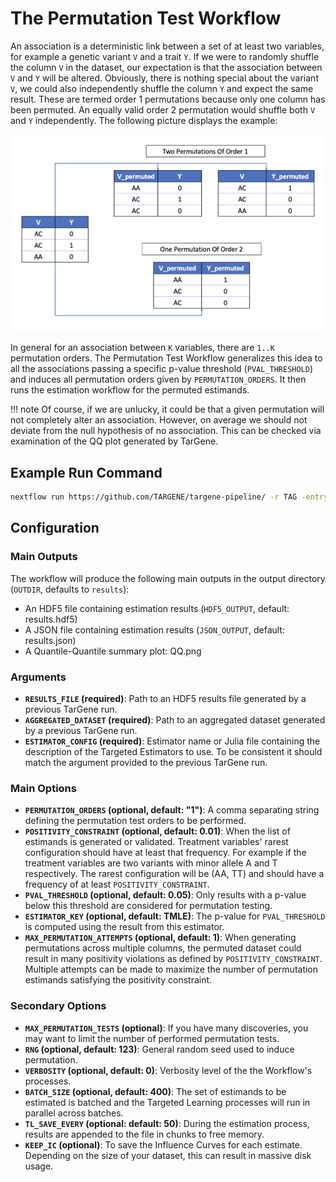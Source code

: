 # The Permutation Test Workflow

An association is a deterministic link between a set of at least two variables, for example a genetic variant `V` and a trait `Y`. If we were to randomly shuffle the column `V` in the dataset, our expectation is that the association between `V` and `Y` will be altered. Obviously, there is nothing special about the variant `V`, we could also independently shuffle the column `Y` and expect the same result. These are termed order 1 permutations because only one column has been permuted. An equally valid order 2 permutation would shuffle both `V` and `Y` independently. The following picture displays the example:

![Permutation Tests](../assets/permutation_tests.png)

In general for an association between ``K`` variables, there are ``1..K`` permutation orders. The Permutation Test Workflow generalizes this idea to all the associations passing a specific p-value threshold (`PVAL_THRESHOLD`) and induces all permutation orders given by `PERMUTATION_ORDERS`. It then runs the estimation workflow for the permuted estimands.

!!! note
    Of course, if we are unlucky, it could be that a given permutation will not completely alter an association. However, on average we should not deviate from the null hypothesis of no association. This can be checked via examination of the QQ plot generated by TarGene.

## Example Run Command

```bash
nextflow run https://github.com/TARGENE/targene-pipeline/ -r TAG -entry PERMUTATION_TEST -profile P -resume
```

## Configuration

### Main Outputs

The workflow will produce the following main outputs in the output directory (`OUTDIR`, defaults to `results`):

- An HDF5 file containing estimation results (`HDF5_OUTPUT`, default: results.hdf5)
- A JSON file containing estimation results (`JSON_OUTPUT`, default: results.json)
- A Quantile-Quantile summary plot: QQ.png

### Arguments

- **`RESULTS_FILE` (required)**: Path to an HDF5 results file generated by a previous TarGene run.
- **`AGGREGATED_DATASET` (required)**: Path to an aggregated dataset generated by a previous TarGene run.
- **`ESTIMATOR_CONFIG` (required)**: Estimator name or Julia file containing the description of the Targeted Estimators to use. To be consistent it should match the argument provided to the previous TarGene run.

### Main Options

- **`PERMUTATION_ORDERS` (optional, default: "1")**: A comma separating string defining the permutation test orders to be performed.
- **`POSITIVITY_CONSTRAINT` (optional, default: 0.01)**: When the list of estimands is generated or validated. Treatment variables' rarest configuration should have at least that frequency. For example if the treatment variables are two variants with minor allele A and T respectively. The rarest configuration will be (AA, TT) and should have a frequency of at least `POSITIVITY_CONSTRAINT`.
- **`PVAL_THRESHOLD` (optional, default: 0.05)**: Only results with a p-value below this threshold are considered for permutation testing.
- **`ESTIMATOR_KEY` (optional, default: TMLE)**: The p-value for `PVAL_THRESHOLD` is computed using the result from this estimator.
- **`MAX_PERMUTATION_ATTEMPTS` (optional, default: 1)**: When generating permutations across multiple columns, the permuted dataset could result in many positivity violations as defined by `POSITIVITY_CONSTRAINT`. Multiple attempts can be made to maximize the number of permutation estimands satisfying the positivity constraint.

### Secondary Options

- **`MAX_PERMUTATION_TESTS` (optional)**: If you have many discoveries, you may want to limit the number of performed permutation tests.
- **`RNG` (optional, default: 123)**: General random seed used to induce permutation.
- **`VERBOSITY` (optional, default: 0)**: Verbosity level of the the Workflow's processes.
- **`BATCH_SIZE` (optional, default: 400)**: The set of estimands to be estimated is batched and the Targeted Learning processes will run in parallel across batches.
- **`TL_SAVE_EVERY` (optional: default: 50)**: During the estimation process, results are appended to the file in chunks to free memory.
- **`KEEP_IC` (optional)**: To save the Influence Curves for each estimate. Depending on the size of your dataset, this can result in massive disk usage.
